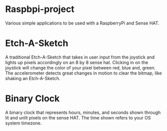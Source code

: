 # Raspbpi-project
Various simple applications to be used with a RaspberryPi and Sense HAT.

# Etch-A-Sketch
A traditional Etch-A-Sketch that takes in user input from the joystick and lights up pixels accordingly
on an 8 by 8 sense hat. Clicking in on the joystick will change the color of your pixel between red, blue and, green.
The accelerometer detects great changes in motion to clear the bitmap, like shaking an Etch-A-Sketch.

# Binary Clock
A binary clock that represents hours, minutes, and seconds shown through lit and unlit pixels on the sense HAT.
The time shown refers to your OS system timezone. 
